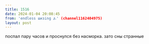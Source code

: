 ```yaml
---
title: 1516
date: 2024-01-04 20:08:45
from: 'endless шизing ⍼' (channel1162404975)
layout: post
---
```


поспал пару часов и проснулся без насморка. зато сны странные
